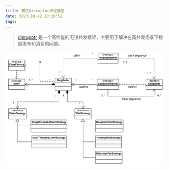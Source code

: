 ```yaml
---
title: 简述disruptor线程模型
date: 2023-10-12 20:29:52
tags:
---
```


> [disrupotr](https://lmax-exchange.github.io/disruptor/) 是一个高性能的无锁并发框架，主要用于解决在高并发场景下数据发布和消费的问题。

![classdiagram](../_img/001/classdiagram.png)
